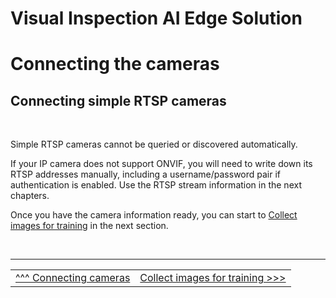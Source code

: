 # Visual Inspection AI Edge Solution

# Connecting the cameras

## Connecting simple RTSP cameras

<br>

Simple RTSP cameras cannot be queried or discovered automatically. 

If your IP camera does not support ONVIF, you will need to write down its RTSP addresses manually, including a username/password pair if authentication is enabled. Use the RTSP stream information in the next chapters.


Once you have the camera information ready, you can start to [Collect images for training](./collectimages.md) in the next section.

</br>

___

<table width="100%">
<tr><td><a href="./connectingcameras.md">^^^ Connecting cameras</td><td><a href="./collectimages.md">Collect images for training >>></td></tr>
</table>




